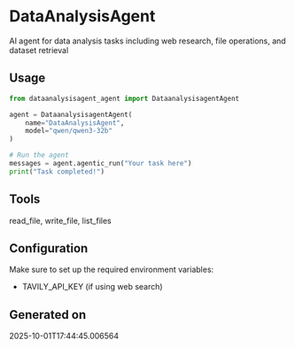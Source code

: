 # DataAnalysisAgent

AI agent for data analysis tasks including web research, file operations, and dataset retrieval

## Usage

```python
from dataanalysisagent_agent import DataanalysisagentAgent

agent = DataanalysisagentAgent(
    name="DataAnalysisAgent",
    model="qwen/qwen3-32b"
)

# Run the agent
messages = agent.agentic_run("Your task here")
print("Task completed!")
```

## Tools

read_file, write_file, list_files

## Configuration

Make sure to set up the required environment variables:
- TAVILY_API_KEY (if using web search)

## Generated on

2025-10-01T17:44:45.006564
